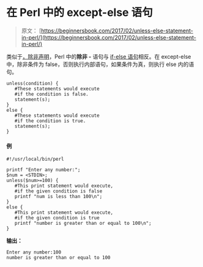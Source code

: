 # 在 Perl 中的 except-else 语句

> 原文： [https://beginnersbook.com/2017/02/unless-else-statement-in-perl/](https://beginnersbook.com/2017/02/unless-else-statement-in-perl/)

类似于[，除非声明](https://beginnersbook.com/2017/02/unless-statement-in-perl/)，Perl 中的**除非 -** 语句与 [if-else 语句](https://beginnersbook.com/2017/02/if-else-statement-in-perl/)相反。在 except-else 中，除非条件为 false，否则执行内部语句，如果条件为真，则执行 else 内的语句。

```
unless(condition) {
   #These statements would execute
   #if the condition is false.
   statement(s);
}
else {
   #These statements would execute
   #if the condition is true.
   statement(s);
}
```

#### 例

```
#!/usr/local/bin/perl

printf "Enter any number:";
$num = <STDIN>;
unless($num>=100) {
   #This print statement would execute,
   #if the given condition is false
   printf "num is less than 100\n";
}
else {
   #This print statement would execute,
   #if the given condition is true
   printf "number is greater than or equal to 100\n";
}
```

**输出：**

```
Enter any number:100
number is greater than or equal to 100
```